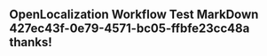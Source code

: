 <properties
ms.topic="hero-topic"
ms.test1="hero-topic"
ms.test2="test"/>

## OpenLocalization Workflow Test MarkDown 427ec43f-0e79-4571-bc05-ffbfe23cc48a thanks!
